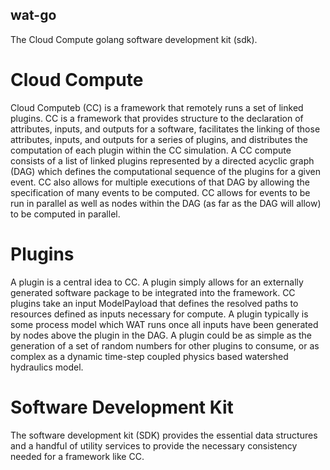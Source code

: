 ## wat-go
The Cloud Compute golang software development kit (sdk).

# Cloud Compute
Cloud Computeb (CC) is a framework that remotely runs a set of linked plugins. CC is a framework that provides structure to the declaration of attributes, inputs, and outputs for a software, facilitates the linking of those attributes, inputs, and outputs for a series of plugins, and distributes the computation of each plugin within the CC simulation.
A CC compute consists of a list of linked plugins represented by a directed acyclic graph (DAG) which defines the computational sequence of the plugins for a given event. CC also allows for multiple executions of that DAG by allowing the specification of many events to be computed. CC allows for events to be run in parallel as well as nodes within the DAG (as far as the DAG will allow) to be computed in parallel. 

# Plugins
A plugin is a central idea to CC. A plugin simply allows for an externally generated software package to be integrated into the framework. CC plugins take an input ModelPayload that defines the resolved paths to resources defined as inputs necessary for compute. A plugin typically is some process model which WAT runs once all inputs have been generated by nodes above the plugin in the DAG. A plugin could be as simple as the generation of a set of random numbers for other plugins to consume, or as complex as a dynamic time-step coupled physics based watershed hydraulics model. 

# Software Development Kit
The software development kit (SDK) provides the essential data structures and a handful of utility services to provide the necessary consistency needed for a framework like CC. 